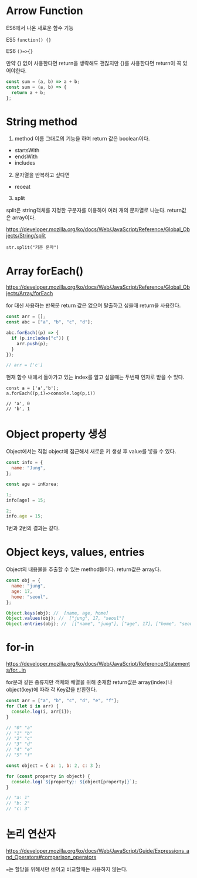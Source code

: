 # Arrow Function

ES6에서 나온 새로운 함수 기능

ES5
`function() {}`

ES6
`()=>{}`

만약 {} 없이 사용한다면 return을 생략해도 괜찮지만 {}를 사용한다면 return이 꼭 있어야한다.

```javascript
const sum = (a, b) => a + b;
const sum = (a, b) => {
  return a + b;
};
```

# String method

1. method 이름 그대로의 기능을 하며 return 값은 boolean이다.

- startsWith
- endsWith
- includes

2. 문자열을 반복하고 싶다면

- reoeat

3. split

split은 string객체를 지정한 구분자를 이용하여 여러 개의 문자열로 나눈다. return값은 array이다.

https://developer.mozilla.org/ko/docs/Web/JavaScript/Reference/Global_Objects/String/split

`str.split("기준 문자")`

# Array forEach()

https://developer.mozilla.org/ko/docs/Web/JavaScript/Reference/Global_Objects/Array/forEach

for 대신 사용하는 반복문 return 값은 없으며 탈출하고 싶을때 return을 사용한다.

```javascript
const arr = [];
const abc = ["a", "b", "c", "d"];

abc.forEach((p) => {
  if (p.includes("c")) {
    arr.push(p);
  }
});

// arr = ['c']
```

현재 함수 내에서 돌아가고 있는 index를 알고 싶을때는 두번째 인자로 받을 수 있다.

```javscript
const a = ['a','b'];
a.forEach((p,i)=>console.log(p,i))

// 'a', 0
// 'b', 1
```

# Object property 생성

Object에서는 직접 object에 접근해서 새로운 키 생성 후 value를 넣을 수 있다.

```javascript
const info = {
  name: "Jung",
};

const age = inKorea;

1;
info[age] = 15;

2;
info.age = 15;
```

1번과 2번의 결과는 같다.

# Object keys, values, entries

Object의 내용물을 추출할 수 있는 method들이다. return값은 array다.

```javascript
const obj = {
  name: "jung",
  age: 17,
  home: "seoul",
};

Object.keys(obj); //  [name, age, home]
Object.values(obj); //  ["jung", 17, "seoul"]
Object.entries(obj); //  [["name", "jung"], ["age", 17], ["home", "seoul"]]
```

# for-in

https://developer.mozilla.org/ko/docs/Web/JavaScript/Reference/Statements/for...in

for문과 같은 종류지만 객체와 배열을 위해 존재함 return값은 array(index)나 object(key)에 따라 각 Key값을 반환한다.

```javascript
const arr = ["a", "b", "c", "d", "e", "f"];
for (let i in arr) {
  console.log(i, arr[i]);
}

// "0" "a"
// "1" "b"
// "2" "c"
// "3" "d"
// "4" "e"
// "5" "f"

const object = { a: 1, b: 2, c: 3 };

for (const property in object) {
  console.log(`${property}: ${object[property]}`);
}

// "a: 1"
// "b: 2"
// "c: 3"
```

# 논리 연산자

https://developer.mozilla.org/ko/docs/Web/JavaScript/Guide/Expressions_and_Operators#comparison_operators

`=`는 할당을 위해서만 쓰이고 비교할때는 사용하지 않는다.
